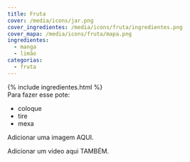 ```yaml
---
title: Fruta
cover: /media/icons/jar.png
cover_ingredientes: /media/icons/fruta/ingredientes.png
cover_mapa: /media/icons/fruta/mapa.png
ingredientes:
  - manga
  - limão
categorias:
  - fruta
---
```

<div class="content-ingredientes" markdown="1">
  {% include ingredientes.html %}
</div>

<div class="content-receita" markdown="1">
  Para fazer esse pote:

  - coloque
  - tire
  - mexa
</div>

<div class="content-mapa" markdown="1">
  Adicionar uma imagem AQUI.
  
  Adicionar um video aqui TAMBÉM.
</div>
